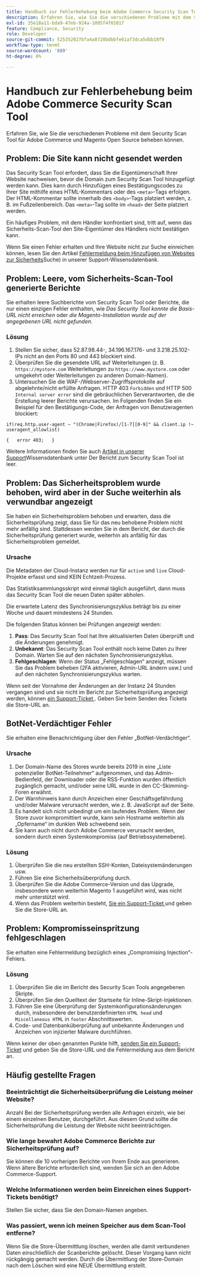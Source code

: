 ```yaml
---
title: Handbuch zur Fehlerbehebung beim Adobe Commerce Security Scan Tool
description: Erfahren Sie, wie Sie die verschiedenen Probleme mit dem Security Scan Tool für Adobe Commerce und Magento Open Source beheben können.
exl-id: 35e18a11-bda9-47eb-924a-1095f4f01017
feature: Compliance, Security
role: Developer
source-git-commit: 525352027bfa4a8728bdbbfe61af3dca5dbb18f9
workflow-type: tm+mt
source-wordcount: '889'
ht-degree: 0%

---
```


# Handbuch zur Fehlerbehebung beim Adobe Commerce Security Scan Tool

Erfahren Sie, wie Sie die verschiedenen Probleme mit dem Security Scan Tool für Adobe Commerce und Magento Open Source beheben können.

## Problem: Die Site kann nicht gesendet werden

Das Security Scan Tool erfordert, dass Sie die Eigentümerschaft Ihrer Website nachweisen, bevor die Domain zum Security Scan Tool hinzugefügt werden kann. Dies kann durch Hinzufügen eines Bestätigungscodes zu Ihrer Site mithilfe eines HTML-Kommentars oder des `<meta>`-Tags erfolgen. Der HTML-Kommentar sollte innerhalb des `<body>`-Tags platziert werden, z. B. im Fußzeilenbereich. Das `<meta>`-Tag sollte im `<head>` der Seite platziert werden.

Ein häufiges Problem, mit dem Händler konfrontiert sind, tritt auf, wenn das Sicherheits-Scan-Tool den Site-Eigentümer des Händlers nicht bestätigen kann.

Wenn Sie einen Fehler erhalten und Ihre Website nicht zur Suche einreichen können, lesen Sie den Artikel [Fehlermeldung beim Hinzufügen von Websites zur Sicherheits](/help/troubleshooting/miscellaneous/error-message-adding-site-into-security-scan.md)Suche) in unserer Support-Wissensdatenbank.

## Problem: Leere, vom Sicherheits-Scan-Tool generierte Berichte

Sie erhalten leere Suchberichte vom Security Scan Tool oder Berichte, die nur einen einzigen Fehler enthalten, wie *Das Security Tool konnte die Basis-URL nicht erreichen* oder *die Magento-Installation wurde auf der angegebenen URL nicht gefunden*.

### Lösung

1. Stellen Sie sicher, dass 52.87.98.44-, 34.196.167.176- und 3.218.25.102-IPs nicht an den Ports 80 und 443 blockiert sind.
1. Überprüfen Sie die gesendete URL auf Weiterleitungen (z. B. `https://mystore.com` Weiterleitungen zu `https://www.mystore.com` oder umgekehrt oder Weiterleitungen zu anderen Domain-Namen).
1. Untersuchen Sie die WAF-/Webserver-Zugriffsprotokolle auf abgelehnte/nicht erfüllte Anfragen. HTTP 403 `Forbidden` und HTTP 500 `Internal server error` sind die gebräuchlichen Serverantworten, die die Erstellung leerer Berichte verursachen. Im Folgenden finden Sie ein Beispiel für den Bestätigungs-Code, der Anfragen von Benutzeragenten blockiert:

```code block
if(req.http.user-agent ~ "(Chrome|Firefox)/[1-7][0-9]" && client.ip !~ useragent_allowlist)

{   error 403;   }
```

Weitere Informationen finden Sie auch [ Artikel in unserer Support](/help/troubleshooting/miscellaneous/the-security-scan-tool-report-is-blank.md)Wissensdatenbank unter Der Bericht zum Security Scan Tool ist leer.

## Problem: Das Sicherheitsproblem wurde behoben, wird aber in der Suche weiterhin als verwundbar angezeigt

Sie haben ein Sicherheitsproblem behoben und erwarten, dass die Sicherheitsprüfung zeigt, dass Sie für das neu behobene Problem nicht mehr anfällig sind. Stattdessen werden Sie in dem Bericht, der durch die Sicherheitsprüfung generiert wurde, weiterhin als anfällig für das Sicherheitsproblem gemeldet.

### Ursache

Die Metadaten der Cloud-Instanz werden nur für `active` und `live` Cloud-Projekte erfasst und sind KEIN Echtzeit-Prozess.

Das Statistiksammlungsskript wird einmal täglich ausgeführt, dann muss das Security Scan Tool die neuen Daten später abholen.

Die erwartete Latenz des Synchronisierungszyklus beträgt bis zu einer Woche und dauert mindestens 24 Stunden.

Die folgenden Status können bei Prüfungen angezeigt werden:

1. **Pass**: Das Security Scan Tool hat Ihre aktualisierten Daten überprüft und die Änderungen genehmigt.
1. **Unbekannt**: Das Security Scan Tool enthält noch keine Daten zu Ihrer Domain. Warten Sie auf den nächsten Synchronisierungszyklus.
1. **Fehlgeschlagen**: Wenn der Status „Fehlgeschlagen“ anzeigt, müssen Sie das Problem beheben (2FA aktivieren, Admin-URL ändern usw.) und auf den nächsten Synchronisierungszyklus warten.

Wenn seit der Vornahme der Änderungen an der Instanz 24 Stunden vergangen sind und sie nicht im Bericht zur Sicherheitsprüfung angezeigt werden, können [ ein Support-Ticket ](/help/help-center-guide/help-center/magento-help-center-user-guide.md#submit-ticket). Geben Sie beim Senden des Tickets die Store-URL an.

## BotNet-Verdächtiger Fehler

Sie erhalten eine Benachrichtigung über den Fehler „BotNet-Verdächtiger“.

### Ursache

1. Der Domain-Name des Stores wurde bereits 2019 in eine „Liste potenzieller BotNet-Teilnehmer“ aufgenommen, und das Admin-Bedienfeld, der Downloader oder die RSS-Funktion wurden öffentlich zugänglich gemacht, und/oder seine URL wurde in den CC-Skimming-Foren erwähnt.
1. Der Warnhinweis kann durch Anzeichen einer Geschäftsgefährdung und/oder Malware verursacht werden, wie z. B. JavaScript auf der Seite.
1. Es handelt sich nicht unbedingt um ein laufendes Problem. Wenn der Store zuvor kompromittiert wurde, kann sein Hostname weiterhin als „Opfername“ im dunklen Web schwebend sein.
1. Sie kann auch nicht durch Adobe Commerce verursacht werden, sondern durch einen Systemkompromiss (auf Betriebssystemebene).

### Lösung

1. Überprüfen Sie die neu erstellten SSH-Konten, Dateisystemänderungen usw.
1. Führen Sie eine Sicherheitsüberprüfung durch.
1. Überprüfen Sie die Adobe Commerce-Version und das Upgrade, insbesondere wenn weiterhin Magento 1 ausgeführt wird, was nicht mehr unterstützt wird.
1. Wenn das Problem weiterhin besteht, [ Sie ein Support-Ticket ](/help/help-center-guide/help-center/magento-help-center-user-guide.md#submit-ticket) und geben Sie die Store-URL an.

## Problem: Kompromisseinspritzung fehlgeschlagen

Sie erhalten eine Fehlermeldung bezüglich eines „Compromising Injection“-Fehlers.

### Lösung

1. Überprüfen Sie die im Bericht des Security Scan Tools angegebenen Skripte.
1. Überprüfen Sie den Quelltext der Startseite für Inline-Skript-Injektionen.
1. Führen Sie eine Überprüfung der Systemkonfigurationsänderungen durch, insbesondere der benutzerdefinierten `HTML head` und `Miscellaneous HTML` in `footer` Abschnittswerten.
1. Code- und Datenbanküberprüfung auf unbekannte Änderungen und Anzeichen von injizierter Malware durchführen.

Wenn keiner der oben genannten Punkte hilft, [senden Sie ein Support-Ticket](/help/help-center-guide/help-center/magento-help-center-user-guide.md#submit-ticket) und geben Sie die Store-URL und die Fehlermeldung aus dem Bericht an.

## Häufig gestellte Fragen

### Beeinträchtigt die Sicherheitsüberprüfung die Leistung meiner Website?

Anzahl Bei der Sicherheitsprüfung werden alle Anfragen einzeln, wie bei einem einzelnen Benutzer, durchgeführt. Aus diesem Grund sollte die Sicherheitsprüfung die Leistung der Website nicht beeinträchtigen.

### Wie lange bewahrt Adobe Commerce Berichte zur Sicherheitsprüfung auf?

Sie können die 10 vorherigen Berichte von Ihrem Ende aus generieren. Wenn ältere Berichte erforderlich sind, wenden Sie sich an den Adobe Commerce-Support.

### Welche Informationen werden beim Einreichen eines Support-Tickets benötigt?

Stellen Sie sicher, dass Sie den Domain-Namen angeben.

### Was passiert, wenn ich meinen Speicher aus dem Scan-Tool entferne?

Wenn Sie die Store-Übermittlung löschen, werden alle damit verbundenen Daten einschließlich der Scanberichte gelöscht. Dieser Vorgang kann nicht rückgängig gemacht werden. Durch die Übermittlung der Store-Domain nach dem Löschen wird eine NEUE Übermittlung erstellt.

